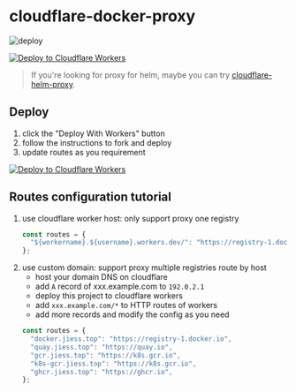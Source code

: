 # cloudflare-docker-proxy

![deploy](https://github.com/awj23/cloudflare-docker-proxy/actions/workflows/deploy.yaml/badge.svg)

[![Deploy to Cloudflare Workers](https://deploy.workers.cloudflare.com/button)](https://deploy.workers.cloudflare.com/?url=https://github.com/awj23/cloudflare-docker-proxy)

> If you're looking for proxy for helm, maybe you can try [cloudflare-helm-proxy](https://github.com/awj23/cloudflare-helm-proxy).

## Deploy

1. click the "Deploy With Workers" button
2. follow the instructions to fork and deploy
3. update routes as you requirement

[![Deploy to Cloudflare Workers](https://deploy.workers.cloudflare.com/button)](https://deploy.workers.cloudflare.com/?url=https://github.com/awj23/cloudflare-docker-proxy)

## Routes configuration tutorial

1. use cloudflare worker host: only support proxy one registry
   ```javascript
   const routes = {
     "${workername}.${username}.workers.dev/": "https://registry-1.docker.io",
   };
   ```
2. use custom domain: support proxy multiple registries route by host
   - host your domain DNS on cloudflare
   - add `A` record of xxx.example.com to `192.0.2.1`
   - deploy this project to cloudflare workers
   - add `xxx.example.com/*` to HTTP routes of workers
   - add more records and modify the config as you need
   ```javascript
   const routes = {
     "docker.jiess.top": "https://registry-1.docker.io",
     "quay.jiess.top": "https://quay.io",
     "gcr.jiess.top": "https://k8s.gcr.io",
     "k8s-gcr.jiess.top": "https://k8s.gcr.io",
     "ghcr.jiess.top": "https://ghcr.io",
   };
   ```

